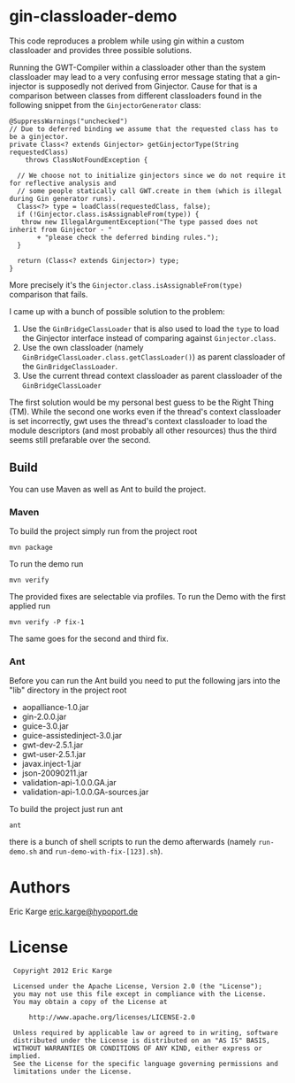 # gin-classloader-demo

This code reproduces a problem while using gin within a custom classloader
and provides three possible solutions.

Running the GWT-Compiler within a classloader other than the system classloader may lead
to a very confusing error message stating that a gin-injector is supposedly not derived
from Ginjector. Cause for that is a comparison between classes from different classloaders
found in the following snippet from the `GinjectorGenerator` class:

    @SuppressWarnings("unchecked")
    // Due to deferred binding we assume that the requested class has to be a ginjector.
    private Class<? extends Ginjector> getGinjectorType(String requestedClass)
        throws ClassNotFoundException {

      // We choose not to initialize ginjectors since we do not require it for reflective analysis and
      // some people statically call GWT.create in them (which is illegal during Gin generator runs).
      Class<?> type = loadClass(requestedClass, false);
      if (!Ginjector.class.isAssignableFrom(type)) {
       throw new IllegalArgumentException("The type passed does not inherit from Ginjector - "
           + "please check the deferred binding rules.");
      }
    
      return (Class<? extends Ginjector>) type;
    }

More precisely it's the `Ginjector.class.isAssignableFrom(type)` comparison that fails.

I came up with a bunch of possible solution to the problem:

 1. Use the `GinBridgeClassLoader` that is also used to load the `type` to load the Ginjector interface
    instead of comparing against `Ginjector.class`.
 2. Use the own classloader (namely `GinBridgeClassLoader.class.getClassLoader()`) as
    parent classloader of the `GinBridgeClassLoader`.
 3. Use the current thread context classloader as parent classloader of the `GinBridgeClassLoader`

The first solution would be my personal best guess to be the Right Thing (TM). While the second one works
even if the thread's context classloader is set incorrectly, gwt uses the thread's context classloader to
load the module descriptors (and most probably all other resources) thus the third seems still prefarable
over the second.


## Build

You can use Maven as well as Ant to build the project.


### Maven

To build the project simply run from the project root

    mvn package

To run the demo run

    mvn verify

The provided fixes are selectable via profiles. To run the Demo with the first applied run

    mvn verify -P fix-1

The same goes for the second and third fix.


### Ant

Before you can run the Ant build you need to put the following jars into the "lib" directory in the project root

 * aopalliance-1.0.jar
 * gin-2.0.0.jar
 * guice-3.0.jar
 * guice-assistedinject-3.0.jar
 * gwt-dev-2.5.1.jar
 * gwt-user-2.5.1.jar
 * javax.inject-1.jar
 * json-20090211.jar
 * validation-api-1.0.0.GA.jar
 * validation-api-1.0.0.GA-sources.jar

To build the project just run ant

    ant

there is a bunch of shell scripts to run the demo afterwards (namely `run-demo.sh` and `run-demo-with-fix-[123].sh`).

# Authors

Eric Karge <eric.karge@hypoport.de>


# License
     Copyright 2012 Eric Karge

     Licensed under the Apache License, Version 2.0 (the "License");
     you may not use this file except in compliance with the License.
     You may obtain a copy of the License at

         http://www.apache.org/licenses/LICENSE-2.0

     Unless required by applicable law or agreed to in writing, software
     distributed under the License is distributed on an "AS IS" BASIS,
     WITHOUT WARRANTIES OR CONDITIONS OF ANY KIND, either express or implied.
     See the License for the specific language governing permissions and
     limitations under the License.
